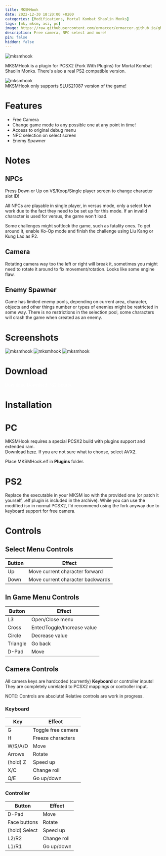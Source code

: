 ```yaml
---
title: MKSMHook
date: 2022-12-30 18:20:00 +0200
categories: [Modifications, Mortal Kombat Shaolin Monks]
tags: [mk, mksm, asi, pc]   
image: https://raw.githubusercontent.com/ermaccer/ermaccer.github.io/gh-pages/assets/mods/mksm/menu.jpg
description: Free camera, NPC select and more!
pin: false
hidden: false
---
```


 <img class="img-fluid mx-auto" alt="mksmhook" src="{% link assets/projects/mksmhook_logo_export.png %}">


MKSMHook is a plugin for PCSX2 (Fork With Plugins) for Mortal Kombat Shaolin Monks. There's also a real PS2 compatible version.

 <img class="img-fluid mx-auto" alt="mksmhook" src="{% link assets/mods/mksm/menu.jpg %}">


<div class="alert bg-dark">
    MKSMHook only supports SLUS21087 version of the game!
</div>


# Features
- Free Camera
- Change game mode to any possible one at any point in time!
- Access to original debug menu
- NPC selection on select screen
- Enemy Spawner



# Notes

## NPCs
Press Down or Up on VS/Koop/Single player screen to change character slot ID!

All NPCs are playable in single player, in versus mode, only a select few work due to the fact they
need to be set up for this mode. If an invalid character is used for versus, the game won't load.

Some challenges might softlock the game, such as fatality ones. To get around it, enable Ko-Op mode
and finish the challenge using Liu Kang or Kung Lao as P2.

## Camera
Rotating camera way too the left or right will break it, sometimes you might need to rotate it around to fix movement/rotation.
Looks like some engine flaw.

## Enemy Spawner
Game has limited enemy pools, depending on current area, character, objects and other things number or types of enemies might be restricted in some way.
There is no restrictions in the selection pool, some characters will crash the game when created as an enemy.


# Screenshots
<img class="img-fluid mx-auto" alt="mksmhook" src="{% link assets/mods/mksm/1.jpg %}">
<img class="img-fluid mx-auto" alt="mksmhook" src="{% link assets/mods/mksm/2.jpg %}">
<img class="img-fluid mx-auto" alt="mksmhook" src="{% link assets/mods/mksm/3.jpg %}">


# Download


<a class="btn btn-block btn-dark bg-dark text-gray btn-lg" style="color: white;" href="https://github.com/ermaccer/MKSMHook/releases/latest/download/mksmhook.zip" role="button">
<i class="fas fa-download"></i>
Download
</a>

<a class="btn btn-block btn-dark bg-dark text-gray btn-lg" style="color: white;" href="https://github.com/ermaccer/MKSMHook/releases/latest/download/mksmhook_ps2.zip" role="button">
<i class="fas fa-download"></i>
Download PS2
</a>

<a class="btn btn-block btn-dark bg-dark text-gray btn-lg" style="color: white;" href="https://github.com/ermaccer/MKSMHook/" role="button">
<i class="fab fa-github"></i>
Source
</a>

# Installation 

# PC

<div class="alert bg-dark">
    MKSMHook requires a special PCSX2 build with plugins support and extended ram. <br>
    Download <a href="https://github.com/ASI-Factory/PCSX2-Fork-With-Plugins/releases/">here</a>.
    If you are not sure what to choose, select AVX2.
</div>

Place MKSMHook.elf in **Plugins** folder.


# PS2

Replace the executable in your MKSM iso with the provided one (or patch it yourself, .elf plugin is included in the archive).
While you can use the modified iso in normal PCSX2, I'd recommend using the fork anyway due to keyboard support for free camera.


# Controls

## Select Menu Controls

| Button | Effect |
| --- | --- |
| Up | Move current character forward|
| Down | Move current character backwards|


## In Game Menu Controls

| Button | Effect |
| --- | --- |
| L3 | Open/Close menu|
| Cross | Enter/Toggle/Increase value|
| Circle | Decrease value|
| Triangle | Go back |
| D-Pad | Move |


## Camera Controls
All camera keys are hardcoded (currently) **Keyboard** or controller inputs! They are completely unrelated to PCSX2 mappings or controller input.


NOTE: Controls are absolute! Relative controls are work in progress.

### Keyboard

| Key | Effect |
| --- | --- |
| G |  Toggle free camera|
| H |  Freeze characters|
| W/S/A/D | Move |
| Arrows | Rotate |
| (hold) Z | Speed up |
| X/C | Change roll |
| Q/E | Go up/down |

### Controller

| Button | Effect |
| --- | --- |
| D-Pad | Move |
| Face buttons | Rotate |
| (hold) Select | Speed up |
| L2/R2 | Change roll |
| L1/R1 | Go up/down |
